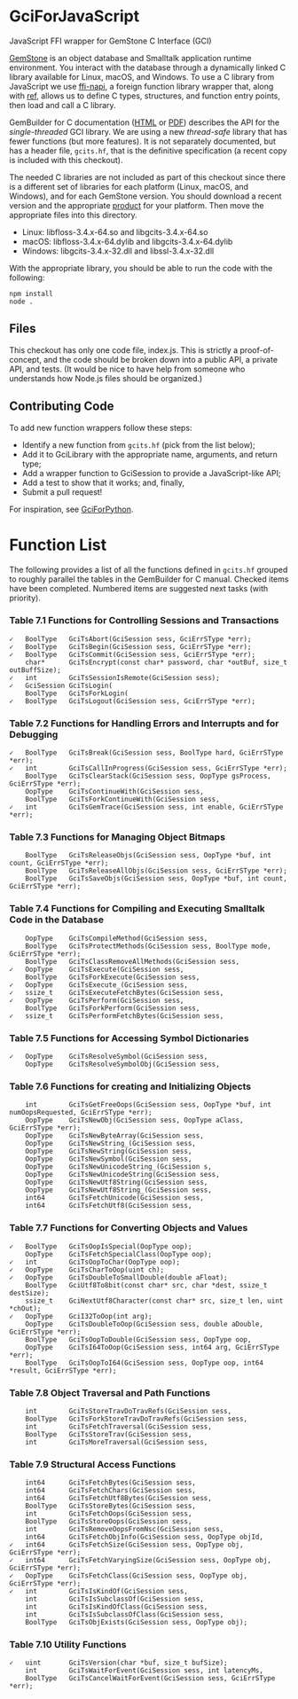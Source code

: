 # GciForJavaScript
JavaScript FFI wrapper for GemStone C Interface (GCI)

[GemStone](https://gemtalksystems.com/products/gs64/) is an object database and Smalltalk application runtime environment. You interact with the database through a dynamically linked C library available for Linux, macOS, and Windows. To use a C library from JavaScript we use [ffi-napi](https://github.com/node-ffi-napi/node-ffi-napi), a foreign function library wrapper that, along with [ref](https://github.com/TooTallNate/ref), allows us to define C types, structures, and function entry points, then load and call a C library.

GemBuilder for C documentation ([HTML](https://downloads.gemtalksystems.com/docs/GemStone64/3.4.x/GS64-GemBuilderC-3.4/GS64-GemBuilderC-3.4.htm) or [PDF](https://downloads.gemtalksystems.com/docs/GemStone64/3.4.x/GS64-GemBuilderforC-3.4.pdf)) describes the API for the *single-threaded* GCI library. We are using a new *thread-safe* library that has fewer functions (but more features). It is not separately documented, but has a header file, `gcits.hf`, that is the definitive specification (a recent copy is included with this checkout).

The needed C libraries are not included as part of this checkout since there is a different set of libraries for each platform (Linux, macOS, and Windows), and for each GemStone version. You should download a recent version and the appropriate [product](https://gemtalksystems.com/products/gs64/) for your platform. Then move the appropriate files into this directory.

* Linux: libfloss-3.4.x-64.so and libgcits-3.4.x-64.so
* macOS: libfloss-3.4.x-64.dylib and libgcits-3.4.x-64.dylib
* Windows: libgcits-3.4.x-32.dll and libssl-3.4.x-32.dll

With the appropriate library, you should be able to run the code with the following:

```
npm install
node .
```

## Files

This checkout has only one code file, index.js. This is strictly a proof-of-concept, and the code should be broken down into a public API, a private API, and tests. (It would be nice to have help from someone who understands how Node.js files should be organized.)

## Contributing Code

To add new function wrappers follow these steps:

* Identify a new function from `gcits.hf` (pick from the list below);
* Add it to GciLibrary with the appropriate name, arguments, and return type;
* Add a wrapper function to GciSession to provide a JavaScript-like API; 
* Add a test to show that it works; and, finally,
* Submit a pull request!

For inspiration, see [GciForPython](https://github.com/jgfoster/GciForPython).

# Function List

The following provides a list of all the functions defined in `gcits.hf` grouped to roughly parallel the tables in the GemBuilder for C manual. Checked items have been completed. Numbered items are suggested next tasks (with priority).

### Table 7.1 Functions for Controlling Sessions and Transactions
```
✓	BoolType   GciTsAbort(GciSession sess, GciErrSType *err);
✓	BoolType   GciTsBegin(GciSession sess, GciErrSType *err);
✓	BoolType   GciTsCommit(GciSession sess, GciErrSType *err);
	char*      GciTsEncrypt(const char* password, char *outBuf, size_t outBuffSize);
✓	int        GciTsSessionIsRemote(GciSession sess);
✓	GciSession GciTsLogin(
	BoolType   GciTsForkLogin(
✓	BoolType   GciTsLogout(GciSession sess, GciErrSType *err);
```

### Table 7.2 Functions for Handling Errors and Interrupts and for Debugging
```
✓	BoolType   GciTsBreak(GciSession sess, BoolType hard, GciErrSType *err);
✓	int        GciTsCallInProgress(GciSession sess, GciErrSType *err);
	BoolType   GciTsClearStack(GciSession sess, OopType gsProcess, GciErrSType *err);
	OopType    GciTsContinueWith(GciSession sess,
	BoolType   GciTsForkContinueWith(GciSession sess,
✓	int        GciTsGemTrace(GciSession sess, int enable, GciErrSType *err);
```

### Table 7.3 Functions for Managing Object Bitmaps
```
	BoolType   GciTsReleaseObjs(GciSession sess, OopType *buf, int count, GciErrSType *err);
	BoolType   GciTsReleaseAllObjs(GciSession sess, GciErrSType *err);
	BoolType   GciTsSaveObjs(GciSession sess, OopType *buf, int count, GciErrSType *err);
```

### Table 7.4 Functions for Compiling and Executing Smalltalk Code in the Database
```
	OopType    GciTsCompileMethod(GciSession sess,
	BoolType   GciTsProtectMethods(GciSession sess, BoolType mode, GciErrSType *err);
	BoolType   GciTsClassRemoveAllMethods(GciSession sess, 
✓	OopType    GciTsExecute(GciSession sess,
	BoolType   GciTsForkExecute(GciSession sess,
✓	OopType    GciTsExecute_(GciSession sess,
✓	ssize_t    GciTsExecuteFetchBytes(GciSession sess,
✓	OopType    GciTsPerform(GciSession sess,
	BoolType   GciTsForkPerform(GciSession sess,
✓	ssize_t    GciTsPerformFetchBytes(GciSession sess,
```

### Table 7.5 Functions for Accessing Symbol Dictionaries
```
✓	OopType    GciTsResolveSymbol(GciSession sess, 
	OopType    GciTsResolveSymbolObj(GciSession sess, 
```

### Table 7.6 Functions for creating and Initializing Objects
```
	int        GciTsGetFreeOops(GciSession sess, OopType *buf, int numOopsRequested, GciErrSType *err);
	OopType    GciTsNewObj(GciSession sess, OopType aClass, GciErrSType *err);
	OopType    GciTsNewByteArray(GciSession sess, 
	OopType    GciTsNewString_(GciSession sess, 
	OopType    GciTsNewString(GciSession sess, 
	OopType    GciTsNewSymbol(GciSession sess, 
	OopType    GciTsNewUnicodeString_(GciSession s,
	OopType    GciTsNewUnicodeString(GciSession sess, 
	OopType    GciTsNewUtf8String(GciSession sess, 
	OopType    GciTsNewUtf8String_(GciSession sess, 
	int64      GciTsFetchUnicode(GciSession sess,
	int64      GciTsFetchUtf8(GciSession sess,
```

### Table 7.7 Functions for Converting Objects and Values
```
✓	BoolType   GciTsOopIsSpecial(OopType oop);
	OopType    GciTsFetchSpecialClass(OopType oop);
✓	int        GciTsOopToChar(OopType oop);
✓	OopType    GciTsCharToOop(uint ch);
✓	OopType    GciTsDoubleToSmallDouble(double aFloat);
	BoolType   GciUtf8To8bit(const char* src, char *dest, ssize_t destSize);
	ssize_t    GciNextUtf8Character(const char* src, size_t len, uint *chOut);
✓	OopType    GciI32ToOop(int arg);
	OopType    GciTsDoubleToOop(GciSession sess, double aDouble, GciErrSType *err);
	BoolType   GciTsOopToDouble(GciSession sess, OopType oop,
	OopType    GciTsI64ToOop(GciSession sess, int64 arg, GciErrSType *err);
	BoolType   GciTsOopToI64(GciSession sess, OopType oop, int64 *result, GciErrSType *err);
```

### Table 7.8 Object Traversal and Path Functions
```
	int        GciTsStoreTravDoTravRefs(GciSession sess,
	BoolType   GciTsForkStoreTravDoTravRefs(GciSession sess,
	int        GciTsFetchTraversal(GciSession sess, 
	BoolType   GciTsStoreTrav(GciSession sess, 
	int        GciTsMoreTraversal(GciSession sess,
```

### Table 7.9 Structural Access Functions
```
	int64      GciTsFetchBytes(GciSession sess,
	int64      GciTsFetchChars(GciSession sess,
	int64      GciTsFetchUtf8Bytes(GciSession sess,
	BoolType   GciTsStoreBytes(GciSession sess,
	int        GciTsFetchOops(GciSession sess,
	BoolType   GciTsStoreOops(GciSession sess,
	int        GciTsRemoveOopsFromNsc(GciSession sess, 
	int64      GciTsFetchObjInfo(GciSession sess, OopType objId, 
✓	int64      GciTsFetchSize(GciSession sess, OopType obj, GciErrSType *err);
✓	int64      GciTsFetchVaryingSize(GciSession sess, OopType obj, GciErrSType *err);
✓	OopType    GciTsFetchClass(GciSession sess, OopType obj, GciErrSType *err);
✓	int        GciTsIsKindOf(GciSession sess, 
	int        GciTsIsSubclassOf(GciSession sess, 
	int        GciTsIsKindOfClass(GciSession sess, 
	int        GciTsIsSubclassOfClass(GciSession sess, 
	BoolType   GciTsObjExists(GciSession sess, OopType obj);
```

### Table 7.10 Utility Functions
```
✓	uint       GciTsVersion(char *buf, size_t bufSize);
	int        GciTsWaitForEvent(GciSession sess, int latencyMs,
	BoolType   GciTsCancelWaitForEvent(GciSession sess, GciErrSType *err);
```